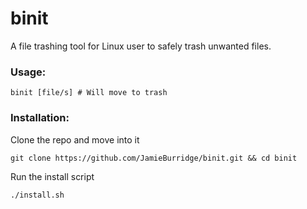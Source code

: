 # binit

A file trashing tool for Linux user to safely trash unwanted files.

### Usage:

```
binit [file/s] # Will move to trash
```

### Installation:

Clone the repo and move into it
```
git clone https://github.com/JamieBurridge/binit.git && cd binit
```

Run the install script
```
./install.sh
```

